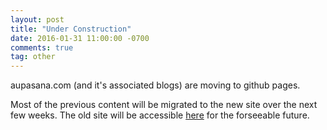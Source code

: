 ```yaml
---
layout: post
title: "Under Construction"
date: 2016-01-31 11:00:00 -0700
comments: true
tag: other
---
```


aupasana.com (and it's associated blogs) are moving to github pages.

Most of the previous content will be migrated to the new site over the next few weeks.
The old site will be accessible [here](http://old.aupasana.com)
for the forseeable future.
